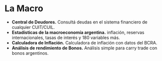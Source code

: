 # La Macro

- **Central de Deudores.** Consultá deudas en el sistema financiero de cualquier CUIT/CUIL.
- **Estadísticas de la macroeconomía argentina.** inflación, reservas internacionales, tasas de interés y 180 variables más.
- **Calculadora de Inflación.** Calculadora de inflación con datos del BCRA.
- **Análisis de rendimiento de Bonos.** Análisis simple para carry trade con bonos argentinos.
